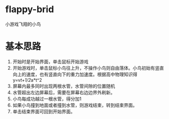 # flappy-brid
小游戏飞翔的小鸟
# 基本思路
1. 开始时是开始界面，单击鼠标开始游戏  
2. 开始游戏时，单击鼠标小鸟往上升，不操作小鸟则自由落体。小鸟初始有竖直向上的速度，也有竖直向下的重力加速度。根据高中物理知识得y=v*t+1/2*a*t^2  
3. 屏幕内最多同时出现两根水管，水管间隙的位置随机  
4. 水管超出左边屏幕后，需要在屏幕右边边界外刷新。  
5. 小鸟每成功越过一根水管，得分加1  
6. 如果小鸟撞到地面或者撞到水管，则游戏结束，转到结束界面。  
7. 单击结束界面可回到开始界面。  
